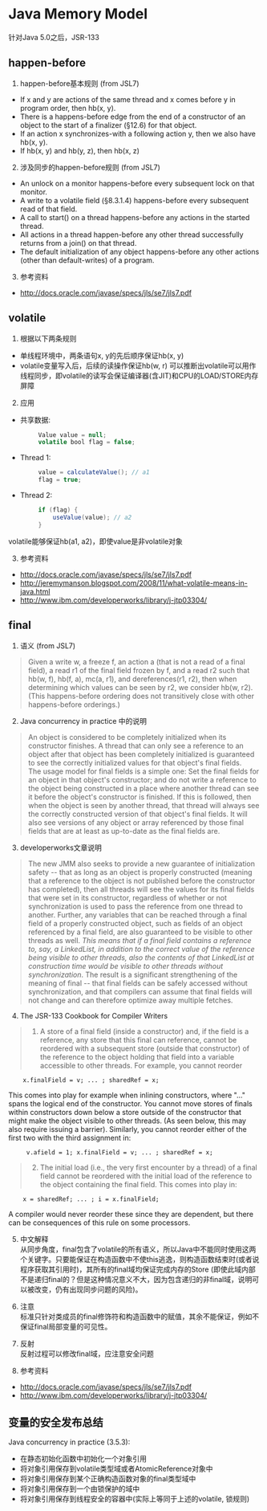 Java Memory Model
==============
针对Java 5.0之后，JSR-133

happen-before
------------------
1. happen-before基本规则 (from JSL7)
  * If x and y are actions of the same thread and x comes before y in program order,
then hb(x, y).
  * There is a happens-before edge from the end of a constructor of an object to the
start of a finalizer (§12.6) for that object.
  * If an action x synchronizes-with a following action y, then we also have hb(x, y).
  * If hb(x, y) and hb(y, z), then hb(x, z)

2. 涉及同步的happen-before规则 (from JSL7)
  * An unlock on a monitor happens-before every subsequent lock on that monitor.
  * A write to a volatile field (§8.3.1.4) happens-before every subsequent read of
that field.
  * A call to start() on a thread happens-before any actions in the started thread.
  * All actions in a thread happen-before any other thread successfully returns from
a join() on that thread.
  * The default initialization of any object happens-before any other actions (other
than default-writes) of a program.

3. 参考资料
  * http://docs.oracle.com/javase/specs/jls/se7/jls7.pdf

volatile
-------------------
1. 根据以下两条规则
  * 单线程环境中，两条语句x, y的先后顺序保证hb(x, y)
  * volatile变量写入后，后续的读操作保证hb(w, r)
可以推断出volatile可以用作线程同步，即volatile的读写会保证编译器(含JIT)和CPU的LOAD/STORE内存屏障

2. 应用  
  * 共享数据:

      ```Java
           Value value = null;
           volatile bool flag = false;
      ```
  * Thread 1:

      ```Java
           value = calculateValue(); // a1
           flag = true;
      ```
  * Thread 2:

      ```Java
           if (flag) {
               useValue(value); // a2
           }
      ```  
  volatile能够保证hb(a1, a2)，即使value是非volatile对象

3. 参考资料
  * http://docs.oracle.com/javase/specs/jls/se7/jls7.pdf
  * http://jeremymanson.blogspot.com/2008/11/what-volatile-means-in-java.html
  * http://www.ibm.com/developerworks/library/j-jtp03304/

final
-------------------
1. 语义 (from JSL7)
> Given a write w, a freeze f, an action a (that is not a read of a final field), a read
r1 of the final field frozen by f, and a read r2 such that hb(w, f), hb(f, a), mc(a, r1),
and dereferences(r1, r2), then when determining which values can be seen by r2,
we consider hb(w, r2). (This happens-before ordering does not transitively close
with other happens-before orderings.)

2. Java concurrency in practice 中的说明
> An object is considered to be completely initialized when its constructor finishes. A
thread that can only see a reference to an object after that object has been completely
initialized is guaranteed to see the correctly initialized values for that object's final
fields.  
The usage model for final fields is a simple one: Set the final fields for an
object in that object's constructor; and do not write a reference to the object being
constructed in a place where another thread can see it before the object's constructor
is finished. If this is followed, then when the object is seen by another thread, that
thread will always see the correctly constructed version of that object's final fields.
It will also see versions of any object or array referenced by those final fields that
are at least as up-to-date as the final fields are.  

3. developerworks文章说明 
> The new JMM also seeks to provide a new guarantee of initialization safety -- that as long as an object is properly constructed (meaning that a reference to the object is not published before the constructor has completed), then all threads will see the values for its final fields that were set in its constructor, regardless of whether or not synchronization is used to pass the reference from one thread to another. Further, any variables that can be reached through a final field of a properly constructed object, such as fields of an object referenced by a final field, are also guaranteed to be visible to other threads as well. *This means that if a final field contains a reference to, say, a LinkedList, in addition to the correct value of the reference being visible to other threads, also the contents of that LinkedList at construction time would be visible to other threads without synchronization*. The result is a significant strengthening of the meaning of final -- that final fields can be safely accessed without synchronization, and that compilers can assume that final fields will not change and can therefore optimize away multiple fetches.

4. The JSR-133 Cookbook for Compiler Writers 
>  1. A store of a final field (inside a constructor) and, if the field is a reference, any store that this final can reference, cannot be reordered with a subsequent store (outside that constructor) of the reference to the object holding that field into a variable accessible to other threads. For example, you cannot reorder  
  ```
      x.finalField = v; ... ; sharedRef = x;
  ```  
  This comes into play for example when inlining constructors, where "..." spans the logical end of the constructor. You cannot move stores of finals within constructors down below a store outside of the constructor that might make the object visible to other threads. (As seen below, this may also require issuing a barrier). Similarly, you cannot reorder either of the first two with the third assignment in:  
  ```
       v.afield = 1; x.finalField = v; ... ; sharedRef = x;
  ```  
>  2. The initial load (i.e., the very first encounter by a thread) of a final field cannot be reordered with the initial load of the reference to the object containing the final field. This comes into play in:  
  ```
      x = sharedRef; ... ; i = x.finalField;
  ```  
A compiler would never reorder these since they are dependent, but there can be consequences of this rule on some processors.

5. 中文解释  
从同步角度，final包含了volatile的所有语义，所以Java中不能同时使用这两个关键字。只要能保证在构造函数中不使this逃逸，则构造函数结束时(或者说程序获取其引用时)，其所有的final域均保证完成内存的Store (即使此域内部不是递归final的？但是这种情况意义不大，因为包含递归的非final域，说明可以被改变，仍有出现同步问题的风险)。

6. 注意  
标准只针对类成员的final修饰符和构造函数中的赋值，其余不能保证，例如不保证final局部变量的可见性。
7. 反射  
反射过程可以修改final域，应注意安全问题

7. 参考资料
  * http://docs.oracle.com/javase/specs/jls/se7/jls7.pdf
  * http://www.ibm.com/developerworks/library/j-jtp03304/

变量的安全发布总结
-------------------
Java concurrency in practice (3.5.3):
  * 在静态初始化函数中初始化一个对象引用
  * 将对象引用保存到volatile类型域或者AtomicReference对象中
  * 将对象引用保存到某个正确构造函数对象的final类型域中
  * 将对象引用保存到一个由锁保护的域中
  * 将对象引用保存到线程安全的容器中(实际上等同于上述的volatile, 锁规则)
  
